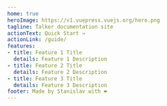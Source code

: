 ```yaml
---
home: true
heroImage: https://v1.vuepress.vuejs.org/hero.png
tagline: Talker documentation site
actionText: Quick Start →
actionLink: /guide/
features:
- title: Feature 1 Title
  details: Feature 1 Description
- title: Feature 2 Title
  details: Feature 2 Description
- title: Feature 3 Title
  details: Feature 3 Description
footer: Made by Stanislav with ❤️
---
```

